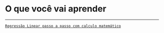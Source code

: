 # O que você vai aprender

---

[`Regressão Linear passo a passo com calculo matemático`](https://step-by-step-machine-learning.herokuapp.com/)
